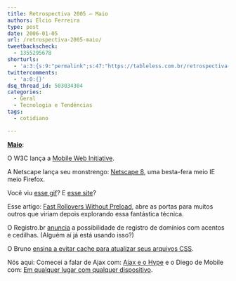 ```yaml
---
title: Retrospectiva 2005 – Maio
authors: Elcio Ferreira
type: post
date: 2006-01-05
url: /retrospectiva-2005-maio/
tweetbackscheck:
  - 1355295678
shorturls:
  - 'a:3:{s:9:"permalink";s:47:"https://tableless.com.br/retrospectiva-2005-maio";s:7:"tinyurl";s:26:"https://tinyurl.com/3bg46u7";s:4:"isgd";s:19:"https://is.gd/dt0sy9";}'
twittercomments:
  - 'a:0:{}'
dsq_thread_id: 503034304
categories:
  - Geral
  - Tecnologia e Tendências
tags:
  - cotidiano

---
```

**[Maio][1]**:

O W3C lança a [Mobile Web Initiative][2].

A Netscape lança seu monstrengo: [Netscape 8][3], uma besta-fera meio IE meio Firefox.

Você viu [esse gif][4]? E [esse site][5]?

Esse artigo:  [Fast Rollovers Without Preload][6], abre as portas para muitos outros que viriam depois explorando essa fantástica técnica.

O Registro.br [anuncia][7] a possibilidade de registro de domínios com acentos e cedilhas. (Alguém aí já está usando isso?)

O Bruno [ensina a evitar cache para atualizar seus arquivos CSS][8].

Nós aqui: Comecei a falar de Ajax com: [Ajax e o Hype][9] e o Diego de Mobile com: [Em qualquer lugar com qualquer dispositivo][10].

 [1]: https://tableless.com.br/2005/05/
 [2]: https://www.w3.org/Mobile/
 [3]: https://browser.netscape.com/ns8/
 [4]: https://mboffin.com/stuff/designline-openair.gif
 [5]: https://www.trovster.com/desktop/desktop/
 [6]: https://wellstyled.com/css-nopreload-rollovers.html
 [7]: https://registro.br/anuncios/20050504.html
 [8]: https://brunotorres.net/2005/05/30/evitando-caching-css
 [9]: https://blog.elcio.com.br/ajax_e_o_hype/
 [10]: https://tableless.com.br/em_qualquer_lugar_com_qualquer_dispositivo